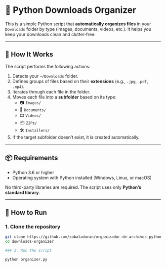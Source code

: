 # 📁 Python Downloads Organizer

This is a simple Python script that **automatically organizes files** in your `Downloads` folder by type (images, documents, videos, etc.). It helps you keep your downloads clean and clutter-free.

---

## 🧠 How It Works

The script performs the following actions:

1. Detects your `~/Downloads` folder.
2. Defines groups of files based on their **extensions** (e.g., `.jpg`, `.pdf`, `.mp4`).
3. Iterates through each file in the folder.
4. Moves each file into a **subfolder** based on its type:
   - 📷 `Images/`
   - 📄 `Documents/`
   - 🎞 `Videos/`
   - 📦 `ZIPs/`
   - 🛠 `Installers/`
5. If the target subfolder doesn’t exist, it is created automatically.

---

## 📦 Requirements

- Python 3.6 or higher
- Operating system with Python installed (Windows, Linux, or macOS)

No third-party libraries are required. The script uses only **Python’s standard library**.

---

## 🚀 How to Run

### 1. Clone the repository
```bash
git clone https://github.com/zabaladuran/organizador-de-archivos-python.git
cd downloads-organizer

### 2. Run the script

python organizer.py

